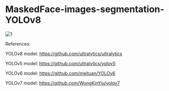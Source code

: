 # MaskedFace-images-segmentation-YOLOv8



![1](https://github.com/user-attachments/assets/640d9501-e9ef-47ad-8976-b8c392657e60)


References:

YOLOv8 model: https://github.com/ultralytics/ultralytics

YOLOv5 model: https://github.com/ultralytics/yolov5

YOLOv6 model: https://github.com/meituan/YOLOv6

YOLOv7 model: https://github.com/WongKinYiu/yolov7
